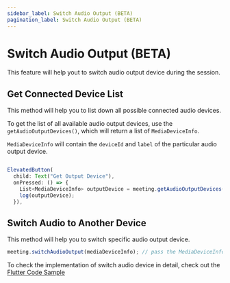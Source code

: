 ```yaml
---
sidebar_label: Switch Audio Output (BETA)
pagination_label: Switch Audio Output (BETA)
---
```


# Switch Audio Output (BETA)

This feature will help yout to switch audio output device during the session.

## Get Connected Device List

This method will help you to list down all possible connected audio devices.

To get the list of all available audio output devices, use the `getAudioOutputDevices()`, which will return a list of `MediaDeviceInfo`.

`MediaDeviceInfo` will contain the `deviceId` and `label` of the particular audio output device.

```js

ElevatedButton(
  child: Text("Get Output Device"),
  onPressed: () => {
    List<MediaDeviceInfo> outputDevice = meeting.getAudioOutputDevices()
    log(outputDevice);
  }),
```

## Switch Audio to Another Device

This method will help you to switch specific audio output device.

```js
meeting.switchAudioOutput(mediaDeviceInfo); // pass the MediaDeviceInfo object to which the audio is to be switched.
```

To check the implementation of switch audio device in detail, check out the [Flutter Code Sample](https://github.com/videosdk-live/videosdk-rtc-flutter-sdk-example)
